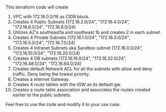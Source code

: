 This terraform code will create 
1. VPC with 172.16.0.0/16 as CIDR block. 
3. Creates 4 Public Subnets (172.16.2.0/24", "172.16.4.0/24", "172.16.6.0/24", "172.16.8.0/24)
4. Utilizes AZ's southeast1a and southeast 1b and creates 2 in each subnet. 
5. Creates 4 Private Subnets (172.16.1.0/24", "172.16.3.0/24", "172.16.5.0/24", "172.16.7.0/24)
6. Creates 4 Intranet Subnets aka Sandbox subnet (172.16.0.0/24", "172.16.10.0/24", "172.16.20.0/24)
7. Creates 4 DB subnets (172.16.16.0/24", "172.16.32.0/24", "172.16.48.0/24", "172.16.64.0/24)
8. Creates default Network ACL for all the subnets with allow and deny traffic. Deny being the lowest priority.
9. Creates a Internet Gateway.
10. Creates 4 route tables with the IGW as its default gw.
11. Creates a route table association and associates the routes created earlier to the public subnets.


Feel free to use the code and modify it to your use case. 
